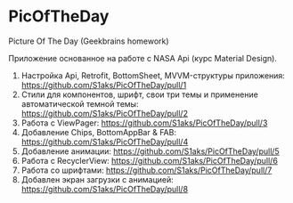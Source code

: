 # PicOfTheDay
Picture Of The Day (Geekbrains homework)

Приложение основанное на работе с NASA Api (курс Material Design).
1. Настройка Api, Retrofit, BottomSheet, MVVM-структуры приложения: https://github.com/S1aks/PicOfTheDay/pull/1
2. Стили для компонентов, шрифт, свои три темы и применение автоматической темной темы: https://github.com/S1aks/PicOfTheDay/pull/2
3. Работа с ViewPager: https://github.com/S1aks/PicOfTheDay/pull/3
4. Добавление Chips, BottomAppBar & FAB: https://github.com/S1aks/PicOfTheDay/pull/4
5. Добавление анимации: https://github.com/S1aks/PicOfTheDay/pull/5
6. Работа с RecyclerView: https://github.com/S1aks/PicOfTheDay/pull/6
7. Работа со шрифтами: https://github.com/S1aks/PicOfTheDay/pull/7
8. Добавлен экран загрузки с анимацией: https://github.com/S1aks/PicOfTheDay/pull/8
